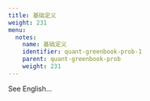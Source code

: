 ```yaml
---
title: 基础定义
weight: 231
menu:
  notes:
    name: 基础定义
    identifier: quant-greenbook-prob-1
    parent: quant-greenbook-prob
    weight: 231
---
```


See English...